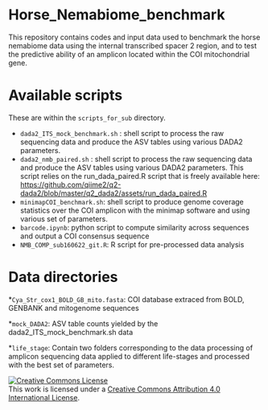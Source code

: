 # Horse_Nemabiome_benchmark

This repository contains codes and input data used to benchmark the horse nemabiome data using the internal transcribed spacer 2 region, and to test the predictive ability of an amplicon located within the COI mitochondrial gene. 


# Available scripts
These are within the ```scripts_for_sub``` directory.
* ```dada2_ITS_mock_benchmark.sh``` : shell script to process the raw sequencing data and produce the ASV tables using various DADA2 parameters.
* ```dada2_nmb_paired.sh``` : shell script to process the raw sequencing data and produce the ASV tables using various DADA2 parameters. This script relies on the run_dada_paired.R script that is freely available here: https://github.com/qiime2/q2-dada2/blob/master/q2_dada2/assets/run_dada_paired.R 
* ```minimapCOI_benchmark.sh```: shell script to produce genome coverage statistics over the COI amplicon with the minimap software and using various set of parameters.
* ```barcode.ipynb```: python script to compute similarity across sequences and output a COI consensus sequence
* ```NMB_COMP_sub160622_git.R```: R script for pre-processed data analysis

# Data directories

*```Cya_Str_cox1_BOLD_GB_mito.fasta```: COI database extraced from BOLD, GENBANK and mitogenome sequences

*```mock_DADA2```: ASV table counts yielded by the dada2_ITS_mock_benchmark.sh data

*```life_stage```: Contain two folders corresponding to the data processing of amplicon sequencing data applied to different life-stages and processed with the best set of parameters.


<a rel="license" href="http://creativecommons.org/licenses/by/4.0/"><img alt="Creative Commons License" style="border-width:0" src="https://i.creativecommons.org/l/by/4.0/88x31.png" /></a><br />This work is licensed under a <a rel="license" href="http://creativecommons.org/licenses/by/4.0/">Creative Commons Attribution 4.0 International License</a>.
